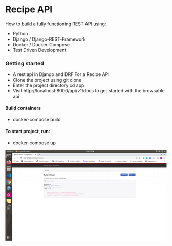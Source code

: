 # Recipe  API
How to build a fully functioning REST API using:
   - Python
   - Django / Django-REST-Framework
   - Docker / Docker-Compose
   - Test Driven Development
### Getting started 
- A rest api in Django and DRF For a Recipe API
- Clone the project using git clone
- Enter the project directory cd app
- Visit http://localhost:8000/api/v1/docs to get started with the browsable api
#### Build containers
- docker-compose build

#### To start project, run:
- docker-compose up

![alt text](api.png "api")

